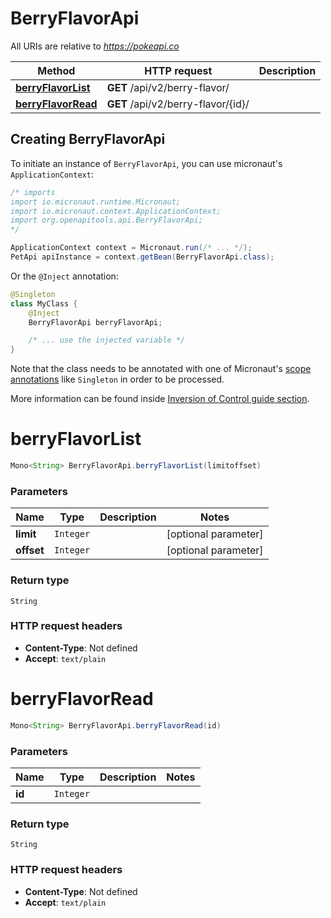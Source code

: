 # BerryFlavorApi

All URIs are relative to *https://pokeapi.co*

| Method | HTTP request | Description |
|------------- | ------------- | -------------|
| [**berryFlavorList**](BerryFlavorApi.md#berryFlavorList) | **GET** /api/v2/berry-flavor/ |  |
| [**berryFlavorRead**](BerryFlavorApi.md#berryFlavorRead) | **GET** /api/v2/berry-flavor/{id}/ |  |


## Creating BerryFlavorApi

To initiate an instance of `BerryFlavorApi`, you can use micronaut's `ApplicationContext`:
```java
/* imports
import io.micronaut.runtime.Micronaut;
import io.micronaut.context.ApplicationContext;
import org.openapitools.api.BerryFlavorApi;
*/

ApplicationContext context = Micronaut.run(/* ... */);
PetApi apiInstance = context.getBean(BerryFlavorApi.class);
```

Or the `@Inject` annotation:
```java
@Singleton
class MyClass {
    @Inject
    BerryFlavorApi berryFlavorApi;

    /* ... use the injected variable */
}
```
Note that the class needs to be annotated with one of Micronaut's [scope annotations](https://docs.micronaut.io/latest/guide/#scopes) like `Singleton` in order to be processed.

More information can be found inside [Inversion of Control guide section](https://docs.micronaut.io/latest/guide/#ioc).

<a name="berryFlavorList"></a>
# **berryFlavorList**
```java
Mono<String> BerryFlavorApi.berryFlavorList(limitoffset)
```



### Parameters
| Name | Type | Description  | Notes |
|------------- | ------------- | ------------- | -------------|
| **limit** | `Integer`|  | [optional parameter] |
| **offset** | `Integer`|  | [optional parameter] |


### Return type
`String`



### HTTP request headers
 - **Content-Type**: Not defined
 - **Accept**: `text/plain`

<a name="berryFlavorRead"></a>
# **berryFlavorRead**
```java
Mono<String> BerryFlavorApi.berryFlavorRead(id)
```



### Parameters
| Name | Type | Description  | Notes |
|------------- | ------------- | ------------- | -------------|
| **id** | `Integer`|  | |


### Return type
`String`



### HTTP request headers
 - **Content-Type**: Not defined
 - **Accept**: `text/plain`

